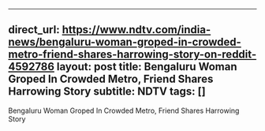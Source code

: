 
---
direct_url: https://www.ndtv.com/india-news/bengaluru-woman-groped-in-crowded-metro-friend-shares-harrowing-story-on-reddit-4592786
layout: post
title: Bengaluru Woman Groped In Crowded Metro, Friend Shares Harrowing Story
subtitle: NDTV
tags: []
---

Bengaluru Woman Groped In Crowded Metro, Friend Shares Harrowing Story
